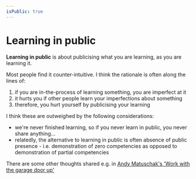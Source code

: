 ```yaml
---
isPublic: true
---
```


# Learning in public

**Learning in public** is about publicising what you are learning, as you are learning it.

Most people find it counter-intuitive. I think the rationale is often along the lines of:
1. if you are in-the-process of learning something, you are imperfect at it
2. it hurts you if other people learn your imperfections about something
3. therefore, you hurt yourself by publicising your learning

I think these are outweighed by the following considerations:
- we're never finished learning, so if you never learn in public, you never share anything...
- relatedly, the alternative to learning in public is often absence of public presence - i.e. demonstration of zero competencies as opposed to demonstration of partial competencies

There are some other thoughts shared e.g. in [Andy Matuschak's 'Work with the garage door up'](https://notes.andymatuschak.org/About_these_notes?stackedNotes=z21cgR9K3UcQ5a7yPsj2RUim3oM2TzdBByZu)
